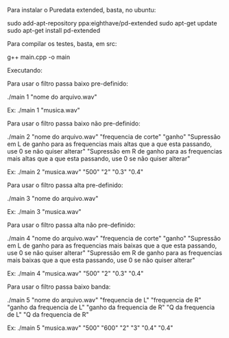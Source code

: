 Para instalar o Puredata extended, basta, no ubuntu:

sudo add-apt-repository ppa:eighthave/pd-extended
sudo apt-get update
sudo apt-get install pd-extended

Para compilar os testes, basta, em src:

g++ main.cpp -o main

Executando:

Para usar o filtro passa baixo pre-definido:

./main 1 "nome do arquivo.wav"

Ex:
./main 1 "musica.wav"

Para usar o filtro passa baixo não pre-definido:

./main 2 "nome do arquivo.wav" "frequencia de corte" "ganho" "Supressão em L de ganho para as frequencias mais altas que a que esta passando, use 0 se não quiser alterar" "Supressão em R de ganho para as frequencias mais altas que a que esta passando, use 0 se não quiser alterar" 

Ex:
./main 2 "musica.wav" "500" "2"  "0.3" "0.4" 

Para usar o filtro passa alta pre-definido:

./main 3 "nome do arquivo.wav"

Ex:
./main 3 "musica.wav"

Para usar o filtro passa alta não pre-definido:

./main 4 "nome do arquivo.wav" "frequencia de corte" "ganho" "Supressão em L de ganho para as frequencias mais baixas que a que esta passando, use 0 se não quiser alterar" "Supressão em R de ganho para as frequencias mais baixas que a que esta passando, use 0 se não quiser alterar" 

Ex:
./main 4 "musica.wav" "500" "2"  "0.3" "0.4" 

Para usar o filtro passa baixo banda:

./main 5 "nome do arquivo.wav" "frequencia de L" "frequencia de R" "ganho da frequencia de L" "ganho da frequencia de R" "Q da frequencia de L" "Q da frequencia de R"

Ex:
./main 5 "musica.wav" "500" "600" "2"  "3" "0.4" "0.4" 



